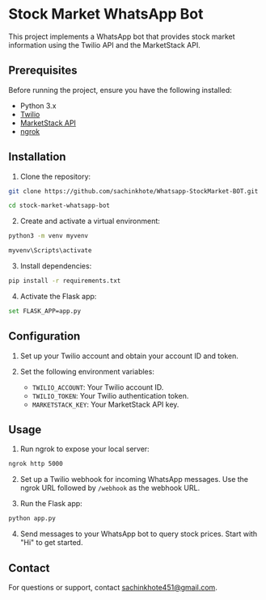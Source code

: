 # Stock Market WhatsApp Bot

This project implements a WhatsApp bot that provides stock market information using the Twilio API and the MarketStack API.

## Prerequisites

Before running the project, ensure you have the following installed:

- Python 3.x
- [Twilio](https://www.twilio.com/docs/sms/whatsapp/quickstart/python)
- [MarketStack API](https://marketstack.com/documentation)
- [ngrok](https://ngrok.com/)

## Installation

1. Clone the repository:
```bash
git clone https://github.com/sachinkhote/Whatsapp-StockMarket-BOT.git
```
```bash
cd stock-market-whatsapp-bot
```

2. Create and activate a virtual environment:
```bash
python3 -m venv myvenv
```
```bash
myvenv\Scripts\activate
```

3. Install dependencies:
```bash
pip install -r requirements.txt
```

4. Activate the Flask app:
```bash
set FLASK_APP=app.py
```

## Configuration

1. Set up your Twilio account and obtain your account ID and token.

2. Set the following environment variables:

   - `TWILIO_ACCOUNT`: Your Twilio account ID.
   - `TWILIO_TOKEN`: Your Twilio authentication token.
   - `MARKETSTACK_KEY`: Your MarketStack API key.

## Usage

1. Run ngrok to expose your local server:
```bash
ngrok http 5000
```

2. Set up a Twilio webhook for incoming WhatsApp messages. Use the ngrok URL followed by `/webhook` as the webhook URL.

3. Run the Flask app:
```bash
python app.py
```
4. Send messages to your WhatsApp bot to query stock prices. Start with "Hi" to get started.


## Contact

For questions or support, contact [sachinkhote451@gmail.com](mailto:sachinkhote451@gmail.com).
